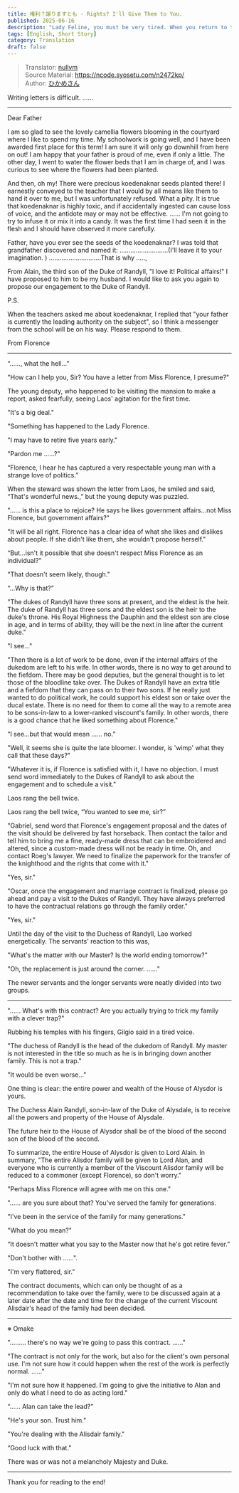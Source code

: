 ```yaml
---
title: 権利？譲りますとも - Rights? I'll Give Them to You.
published: 2025-06-16
description: "Lady Feline, you must be very tired. When you return to the house, I will prepare a cup of tea with your favorite apples. When you get back to the house, I'll make you a cup of tea with your favorite apples."
tags: [English, Short Story]
category: Translation
draft: false
---
```


> Translator: [nullvm](https://github.com/nullvm)  
> Source Material: https://ncode.syosetu.com/n2472kp/  
> Author: [ひかめさん](https://mypage.syosetu.com/1282555/)

Writing letters is difficult. ......

---

Dear Father

I am so glad to see the lovely camellia flowers blooming in the courtyard where I like to spend my time. My schoolwork is going well, and I have been awarded first place for this term! I am sure it will only go downhill from here on out! I am happy that your father is proud of me, even if only a little. The other day, I went to water the flower beds that I am in charge of, and I was curious to see where the flowers had been planted. 

And then, oh my! There were precious koedenaknar seeds planted there! I earnestly conveyed to the teacher that I would by all means like them to hand it over to me, but I was unfortunately refused. What a pity. It is true that koedenaknar is highly toxic, and if accidentally ingested can cause loss of voice, and the antidote may or may not be effective. ...... I'm not going to try to infuse it or mix it into a candy. It was the first time I had seen it in the flesh and I should have observed it more carefully.

Father, have you ever see the seeds of the koedenaknar? I was told that grandfather discovered and named it: ...........................(I'll leave it to your imagination. ) .............................That is why .....,

From Alain, the third son of the Duke of Randyll, "I love it! Political affairs!" I have proposed to him to be my husband. I would like to ask you again to propose our engagement to the Duke of Randyll.

P.S.

When the teachers asked me about koedenaknar, I replied that "your father is currently the leading authority on the subject", so I think a messenger from the school will be on his way. Please respond to them.


From Florence

---

“......, what the hell...”

"How can I help you, Sir? You have a letter from Miss Florence, I presume?"

The young deputy, who happened to be visiting the mansion to make a report, asked fearfully, seeing Laos' agitation for the first time.

"It's a big deal."

"Something has happened to the Lady Florence.

"I may have to retire five years early."

"Pardon me ......?"

“Florence, I hear he has captured a very respectable young man with a strange love of politics.”

When the steward was shown the letter from Laos, he smiled and said, “That's wonderful news.,” but the young deputy was puzzled.

"...... is this a place to rejoice? He says he likes government affairs...not Miss Florence, but government affairs?"

"It will be all right. Florence has a clear idea of what she likes and dislikes about people. If she didn't like them, she wouldn't propose herself."

“But...isn't it possible that she doesn't respect Miss Florence as an individual?”

"That doesn't seem likely, though."

“...Why is that?”

"The dukes of Randyll have three sons at present, and the eldest is the heir. The duke of Randyll has three sons and the eldest son is the heir to the duke's throne. His Royal Highness the Dauphin and the eldest son are close in age, and in terms of ability, they will be the next in line after the current duke."

"I see..."

"Then there is a lot of work to be done, even if the internal affairs of the dukedom are left to his wife. In other words, there is no way to get around to the fiefdom. There may be good deputies, but the general thought is to let those of the bloodline take over. The Dukes of Randyll have an extra title and a fiefdom that they can pass on to their two sons. If he really just wanted to do political work, he could support his eldest son or take over the ducal estate. There is no need for them to come all the way to a remote area to be sons-in-law to a lower-ranked viscount's family. In other words, there is a good chance that he liked something about Florence."

“I see...but that would mean ...... no.”

"Well, it seems she is quite the late bloomer. I wonder, is 'wimp' what they call that these days?"

"Whatever it is, if Florence is satisfied with it, I have no objection. I must send word immediately to the Dukes of Randyll to ask about the engagement and to schedule a visit."

Laos rang the bell twice.

Laos rang the bell twice, “You wanted to see me, sir?”

"Gabriel, send word that Florence's engagement proposal and the dates of the visit should be delivered by fast horseback. Then contact the tailor and tell him to bring me a fine, ready-made dress that can be embroidered and altered, since a custom-made dress will not be ready in time. Oh, and contact Roeg's lawyer. We need to finalize the paperwork for the transfer of the knighthood and the rights that come with it."

"Yes, sir."

"Oscar, once the engagement and marriage contract is finalized, please go ahead and pay a visit to the Dukes of Randyll. They have always preferred to have the contractual relations go through the family order."

"Yes, sir."

Until the day of the visit to the Duchess of Randyll, Lao worked energetically. The servants' reaction to this was,

"What's the matter with our Master? Is the world ending tomorrow?"

"Oh, the replacement is just around the corner. ......"

The newer servants and the longer servants were neatly divided into two groups.

---

"...... What's with this contract? Are you actually trying to trick my family with a clever trap?"

Rubbing his temples with his fingers, Gilgio said in a tired voice.

"The duchess of Randyll is the head of the dukedom of Randyll. My master is not interested in the title so much as he is in bringing down another family. This is not a trap."

"It would be even worse..."

One thing is clear: the entire power and wealth of the House of Alysdor is yours.

The Duchess Alain Randyll, son-in-law of the Duke of Alysdale, is to receive all the powers and property of the House of Alysdale.

The future heir to the House of Alysdor shall be of the blood of the second son of the blood of the second.

To summarize, the entire House of Alysdor is given to Lord Alain. In summary, "The entire Alisdor family will be given to Lord Alan, and everyone who is currently a member of the Viscount Alisdor family will be reduced to a commoner (except Florence), so don't worry."

"Perhaps Miss Florence will agree with me on this one."

"...... are you sure about that? You've served the family for generations.

"I've been in the service of the family for many generations."

"What do you mean?"

“It doesn't matter what you say to the Master now that he's got retire fever.”

"Don't bother with ......".

"I'm very flattered, sir."

The contract documents, which can only be thought of as a recommendation to take over the family, were to be discussed again at a later date after the date and time for the change of the current Viscount Alisdair's head of the family had been decided.

---

※ Omake

"......... there's no way we're going to pass this contract. ......"

"The contract is not only for the work, but also for the client's own personal use. I'm not sure how it could happen when the rest of the work is perfectly normal. ......"

"I'm not sure how it happened. I'm going to give the initiative to Alan and only do what I need to do as acting lord."

“...... Alan can take the lead?”

"He's your son. Trust him."

"You're dealing with the Alisdair family."

“Good luck with that.”

There was or was not a melancholy Majesty and Duke.

---

Thank you for reading to the end!